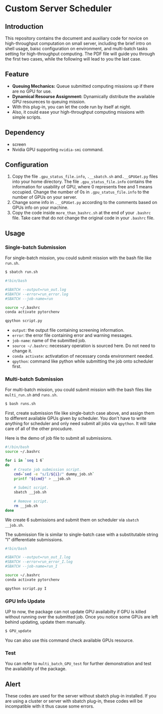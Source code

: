 # Custom Server Scheduler
## Introduction
This repository contains the document and auxiliary code for novice on high-throughput computation on small server, including the brief intro on shell usage, baisc configuration on environment, and multi-batch tasks setting for high-throughput computing. The PDF file will guide you through the first two cases, while the following will lead to you the last case.

## Feature
- **Queuing Mechanics:** Queue submitted computing missions up if there are no GPU for use. 
- **Dynamical Resourse Assignment:** Dynamically distribute the available GPU resoureces to queuing mission.
- With this plug-in, you can let the code run by itself at night.
- Also, it could ease your high-throughput computing missions with simple scripts.

## Dependency
- screen
- Nvidia GPU supporting `nvidia-smi` command.

## Configuration
1. Copy the file `.gpu_status_file.info`, `.__sbatch.sh` and`.__GPUGet.py` files into your home directory. The file `.gpu_status_file.info` contains the information for usability of GPU, where 0 represents free and 1 means occupied. Change the number of 0s in `.gpu_status_file.info` to the number of GPUs on your server.
2. Change some info in `.__GPUGet.py` according to the comments based on GPUs info on your machine.
3. Copy the code inside `more_than_bashrc.sh` at the end of your `.bashrc` file. Take care that do not change the original code in your `.bashrc` file.

## Usage
### Single-batch Submission
For single-batch mission, you could submit mission with the bash file like `run.sh`.

```bash
$ sbatch run.sh
```

```bash
#!bin/bash

#SBATCH --output=run_out.log
#SBATCH --error=run_error.log
#SBATCH --job-name=run

source ~/.bashrc                
conda activate pytorchenv       

qpython script.py
```
- `output`: the output file containing screening information.
- `error`: the error file containing error and warning messages.
- `job-name`: name of the submitted job.
- `source ~/.bashrc`: necessary operation is sourced here. Do not need to change it.
- `conda activate`: activatation of necessary conda environment needed.
- `qpython`: command like python while submitting the job onto scheduler first.


### Multi-batch Submission
For multi-batch mission, you could submit mission with the bash files like `multi_run.sh` and `runs.sh`.

```bash
$ bash runs.sh
```

First, create submission file like single-batch case above, and assign them to different available GPUs given by scheduler. You don't have to write anything for scheduler and only need submit all jobs via `qpython`. It will take care of all of the other procudure.

Here is the demo of job file to submit all submissions. 
```bash
#!/bin/bash
source ~/.bashrc

for i in `seq 1 6`
do
	# Create job submission script.
    cmd=`sed -e "s/I/${i}/" dummy_job.sh`
    printf "${cmd}" > __job.sh
	
	# Submit script.
    sbatch __job.sh
	
	# Remove script.
    rm __job.sh
done
```

We create 6 submissions and submit them on scheduler via `sbatch __job.sh`.

The submission file is similar to single-batch case with a substitutable string "I" differentiate submissions.  

```bash
#!bin/bash

#SBATCH --output=run_out_I.log
#SBATCH --error=run_error_I.log
#SBATCH --job-name=run_I

source ~/.bashrc                
conda activate pytorchenv       

qpython script.py I
```

### GPU Info Update
UP to now, the package can not update GPU availabilty if GPU is killed without running over the submitted job. Once you notice some GPUs are left behind updating, update them manually. 

```bash
$ GPU_update
```

You can also use this command check available GPUs resource.

### Test
You can refer to `multi_batch_GPU_test` for further demonstration and test the availability of the package.

## Alert
These codes are used for the server without sbatch plug-in installed. If you are using a cluster or server with sbatch plug-in, these codes will be incompatible with it thus cause some errors.
